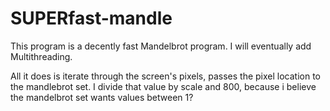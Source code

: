 # SUPERfast-mandle
This program is a decently fast Mandelbrot program. I will eventually add Multithreading.

All it does is iterate through the screen's pixels, passes the pixel location to the mandlebrot set. I divide that value by scale and 800, 
because i believe the mandelbrot set wants values between 1? 
